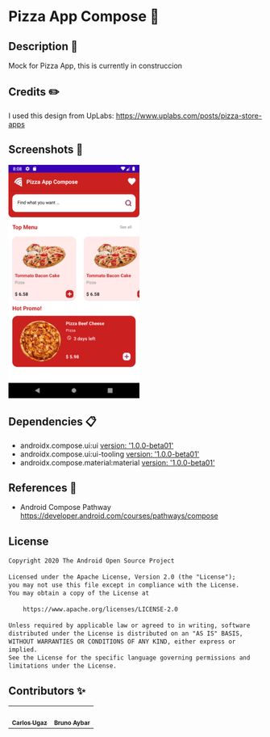 # Pizza App Compose :pizza:
## Description :scroll: 
Mock for Pizza App, this is currently in construccion


## Credits :pencil2:
I used this design from UpLabs: https://www.uplabs.com/posts/pizza-store-apps

## Screenshots :iphone:
<!-- You can add more screenshots here if you like -->
<img src="/images/image_1.png" width="260">


## Dependencies :clipboard:

- androidx.compose.ui:ui [version: '1.0.0-beta01'](https://mvnrepository.com/artifact/androidx.compose.ui/ui)
- androidx.compose.ui:ui-tooling [version: '1.0.0-beta01'](https://mvnrepository.com/artifact/androidx.compose.ui/ui-tooling)
- androidx.compose.material:material [version: '1.0.0-beta01'](https://mvnrepository.com/artifact/androidx.compose.material/material)

## References :blue_book:


- Android Compose Pathway https://developer.android.com/courses/pathways/compose

## License
```
Copyright 2020 The Android Open Source Project

Licensed under the Apache License, Version 2.0 (the "License");
you may not use this file except in compliance with the License.
You may obtain a copy of the License at

    https://www.apache.org/licenses/LICENSE-2.0

Unless required by applicable law or agreed to in writing, software
distributed under the License is distributed on an "AS IS" BASIS,
WITHOUT WARRANTIES OR CONDITIONS OF ANY KIND, either express or implied.
See the License for the specific language governing permissions and
limitations under the License.
```

## Contributors ✨

<!-- ALL-CONTRIBUTORS-LIST:START - Do not remove or modify this section -->
<!-- prettier-ignore-start -->
<!-- markdownlint-disable -->
<table>
  <tr>
    <td align="center"><a href="https://github.com/carlosgub"><img src="https://avatars1.githubusercontent.com/u/30916886?s=460&v=4" width="100px;" alt=""/><br /><sub><b>Carlos Ugaz</b></sub></a><br /></td>
    <td align="center"><a href="https://github.com/Bruno125"><img src="https://avatars.githubusercontent.com/u/5692387?s=400&u=eb25d108e52a1a45cd51d3f87e9d8e7c3782e25e&v=4" width="100px;" alt=""/><br /><sub><b>Bruno Aybar</b></sub></a><br /></td>
  </tr>
</table>

<!-- markdownlint-enable -->
<!-- prettier-ignore-end -->
<!-- ALL-CONTRIBUTORS-LIST:END -->
